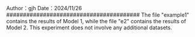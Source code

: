 Author：gjh
Date：2024/11/26
########################################
The file "example1" contains the results of Model 1, while the file "e2" contains the results of Model 2. This experiment does not involve any additional datasets.